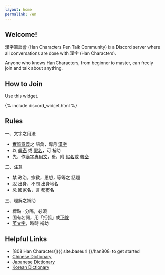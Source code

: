 ```yaml
---
layout: home
permalink: /en
---
```


## Welcome!

漢字筆談會 (Han Characters Pen Talk Community) is a Discord server where all conversations are done with [漢字 (Han Characters)](https://github.com/pen-talk/pen-talk.github.io/wiki/What-is-%E6%BC%A2%E5%AD%97-and-%E6%BC%A2%E6%96%87%3F).

Anyone who knows Han Characters, from beginner to master, can freely join and talk about anything. 


## How to Join

Use this widget.

{% include discord_widget.html %}


## Rules

一、文字之用法
* <u>實質意義</u>之 語彙，專用 <u>漢字</u>
* 以 <u>韓㐎</u> 或 <u>假名</u>，可 補助
* 先，作<u>漢字專用文</u>，後，附 <u>假名</u>或 <u>韓㐎</u>

二、注意
* 禁 政治，宗敎，思想，等等之 話題
* 脫 出身，不問 出身地名
* 忌 <u>國家</u>名，言 <u>都市</u>名

三、理解之補助
* 標點 · 分隔，必須
* 固有名詞，用「括弧」或<u>下線</u>
* <u>英文字</u>，時時 補助


## Helpful Links

- [808 Han Characters]({{ site.baseurl }}/han808) to get started
- [Chinese Dictionary](https://www.zdic.net/)
- [Japanese Dictionary](https://kanji.jitenon.jp/)
- [Korean Dictionary](https://hanja.dict.naver.com/)
